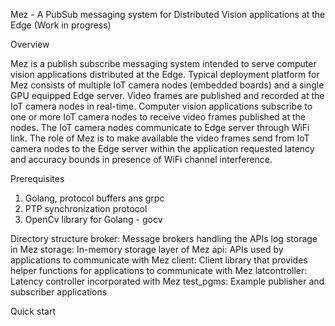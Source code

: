 Mez - A PubSub messaging system for Distributed Vision applications at the Edge
(Work in progress)

Overview

Mez is a publish subscribe messaging system intended to serve computer vision applications distributed at the Edge. Typical deployment platform for Mez consists of multiple IoT camera nodes (embedded boards) and a single GPU equipped Edge server. Video frames are published and recorded at the IoT camera nodes in real-time. Computer vision applications subscribe to one or more IoT camera nodes to receive video frames published at the nodes. The IoT camera nodes communicate to Edge server through WiFi link. The role of Mez is to make available the video frames send from IoT camera nodes to the Edge server within the application requested latency and accuracy bounds in presence of WiFi channel interference.


Prerequisites
1. Golang, protocol buffers ans grpc 
2. PTP synchronization protocol
3. OpenCv library for Golang - gocv



Directory structure
broker: Message brokers handling the APIs log storage in Mez
storage: In-memory storage layer of Mez
api: APIs used by applications to communicate with Mez
client: Client library that provides helper functions for applications to communicate with Mez
latcontroller: Latency controller incorporated with Mez
test_pgms: Example publisher and subscriber applications



Quick start





